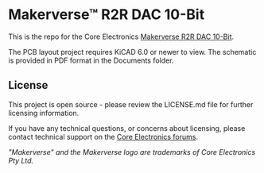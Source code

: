 # Makerverse™ R2R DAC 10-Bit

This is the repo for the Core Electronics [Makerverse R2R DAC 10-Bit](https://core-electronics.com.au/catalog/product/view/sku/ce08391).

The PCB layout project requires KiCAD 6.0 or newer to view. The schematic is provided in PDF format in the Documents folder.

## License
This project is open source - please review the LICENSE.md file for further licensing information.

If you have any technical questions, or concerns about licensing, please contact technical support on the [Core Electronics forums](https://forum.core-electronics.com.au/).

*\"Makerverse\" and the Makerverse logo are trademarks of Core Electronics Pty Ltd.*
